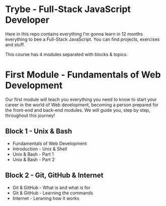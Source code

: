 # Trybe - Full-Stack JavaScript Developer

Here in this repo contains everything I'm gonna learn in 12 months everything to bee a Full-Stack JavaScript. You can find projects, exercises and stuff.

This course has 4 modules separated with blocks & topics.


# First Module - Fundamentals of Web Development
Our first module will teach you everything you need to know to start your career in the world of Web development, becoming a person prepared for the front-end and back-end modules. We will guide you, step by step, throughout this journey!

## Block 1 - Unix & Bash
* Fundamentals of Web Development
* Introduction - Unix & Shell
* Unix & Bash - Part 1
* Unix & Bash - Part 2

## Block 2 - Git, GitHub & Internet
* Git & GitHub - What is and what is for
* Git & GitHub - Learning the commands
* Internet - Leraning how it works
